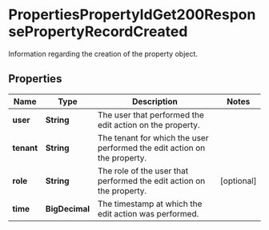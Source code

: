 

# PropertiesPropertyIdGet200ResponsePropertyRecordCreated

Information regarding the creation of the property object.

## Properties

| Name | Type | Description | Notes |
|------------ | ------------- | ------------- | -------------|
|**user** | **String** | The user that performed the edit action on the property. |  |
|**tenant** | **String** | The tenant for which the user performed the edit action on the property. |  |
|**role** | **String** | The role of the user that performed the edit action on the property. |  [optional] |
|**time** | **BigDecimal** | The timestamp at which the edit action was performed. |  |



